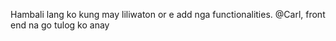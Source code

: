 Hambali lang ko kung may liliwaton or e add nga functionalities. @Carl, front end na go tulog ko anay
